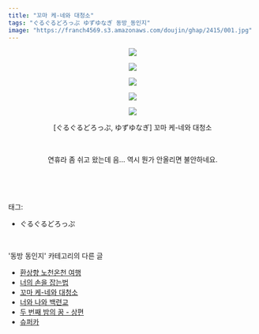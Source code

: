 ```yaml
---
title: "꼬마 케-네와 대청소"
tags: "ぐるぐるどろっぷ ゆずゆなぎ 동방_동인지"
image: "https://franch4569.s3.amazonaws.com/doujin/ghap/2415/001.jpg"
---
```

<div class="article">
<p style="text-align: center; clear: none; float: none;"><img src="{{ site.imgserver2 }}/ghap/2415/001.jpg"/></p>
<p style="text-align: center; clear: none; float: none;"><img src="{{ site.imgserver2 }}/ghap/2415/002.jpg"/></p>
<p style="text-align: center; clear: none; float: none;"><img src="{{ site.imgserver2 }}/ghap/2415/003.jpg"/></p>
<p style="text-align: center; clear: none; float: none;"><img src="{{ site.imgserver2 }}/ghap/2415/004.jpg"/></p>
<p style="text-align: center; clear: none; float: none;"><img src="{{ site.imgserver2 }}/ghap/2415/005.jpg"/></p>
<p style="text-align: center; clear: none; float: none;">[ぐるぐるどろっぷ, ゆずゆなぎ] 꼬마 케-네와 대청소</p>
<p style="text-align: center; clear: none; float: none;"><br/></p>
<p style="text-align: center; clear: none; float: none;">연휴라 좀 쉬고 왔는데 음... 역시 뭔가 안올리면 불안하네요.</p>
<p><br/></p>
</div><br/>
<div class="tagTrail">
<p>태그: </p>
<ul>
<li>ぐるぐるどろっぷ</li>
</ul>
</div><br/>
<div class="another">
<p>'동방 동인지' 카테고리의 다른 글</p>
<ul>
<li><a href="/ghap_2417">환상향 노천온천 여행</a></li>
<li><a href="/ghap_2416">너의 손을 잡는법</a></li>
<li><a href="/ghap_2415">꼬마 케-네와 대청소</a></li>
<li><a href="/ghap_2413">너와 나와 백련교</a></li>
<li><a href="/ghap_2412">두 번째 밤의 꿈 - 상편</a></li>
<li><a href="/ghap_2411">슈퍼카</a></li>
</ul>
</div><br/>
<div class="cb_module cb_fluid">
<div class="cb_wrt cb_profile">
</div><!-- commentList close -->
</div><br/>
